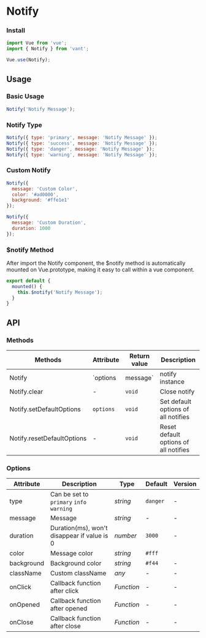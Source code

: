 # Notify

### Install

``` javascript
import Vue from 'vue';
import { Notify } from 'vant';

Vue.use(Notify);
```

## Usage

### Basic Usage

```js
Notify('Notify Message');
```

### Notify Type

```js
Notify({ type: 'primary', message: 'Notify Message' });
Notify({ type: 'success', message: 'Notify Message' });
Notify({ type: 'danger', message: 'Notify Message' });
Notify({ type: 'warning', message: 'Notify Message' });
```

### Custom Notify

```js
Notify({
  message: 'Custom Color',
  color: '#ad0000',
  background: '#ffe1e1'
});

Notify({
  message: 'Custom Duration',
  duration: 1000
});
```

### $notify Method

After import the Notify component, the $notify method is automatically mounted on Vue.prototype, making it easy to call within a vue component.

```js
export default {
  mounted() {
    this.$notify('Notify Message');
  }
}
```

## API

### Methods

| Methods | Attribute | Return value | Description |
|------|------|------|------|
| Notify | `options | message` | notify instance | Show notify |
| Notify.clear | - | `void` | Close notify |
| Notify.setDefaultOptions | `options` | `void` | Set default options of all notifies |
| Notify.resetDefaultOptions | - | `void` | Reset default options of all notifies |

### Options

| Attribute | Description | Type | Default | Version |
|------|------|------|------|------|
| type | Can be set to `primary` `info` `warning` | *string* | `danger` | - |
| message | Message | *string* | - | - |
| duration | Duration(ms), won't disappear if value is 0 | *number* | `3000` | - |
| color | Message color | *string* | `#fff` | | - |
| background | Background color | *string* | `#f44` | - |
| className | Custom className | *any* | - | - |
| onClick | Callback function after click | *Function* | - | - |
| onOpened | Callback function after opened | *Function* | - | - |
| onClose | Callback function after close | *Function* | - | - |
